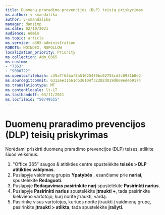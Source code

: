 ```yaml
---
title: Duomenų praradimo prevencijos (DLP) teisių priskyrimas
ms.author: v-smandalika
author: v-smandalika
manager: dansimp
ms.date: 02/19/2021
audience: Admin
ms.topic: article
ms.service: o365-administration
ROBOTS: NOINDEX, NOFOLLOW
localization_priority: Priority
ms.collection: Adm_O365
ms.custom:
- "7363"
- "9000722"
ms.openlocfilehash: c39a7f63baf8a516254f0bc02755cd2c0931b0e2
ms.sourcegitcommit: 6312ee31561db36104f32282d019d069ede69174
ms.translationtype: MT
ms.contentlocale: lt-LT
ms.lasthandoff: 03/11/2021
ms.locfileid: "50749515"
---
```

# <a name="assign-data-loss-prevention-dlp-permissions"></a>Duomenų praradimo prevencijos (DLP) teisių priskyrimas

Norėdami priskirti duomenų praradimo prevencijos (DLP) teises, atlikite šiuos veiksmus:

1. "Office 365" saugos & atitikties centre spustelėkite **teisės > DLP atitikties valdymas**.
2. Puslapyje vaidmenų grupės **Ypatybės** , esančiame prie **nariai**, spustelėkite **Redaguoti**.
3. Puslapyje **Redagavimas pasirinkite narį** spustelėkite **Pasirinkti narius**.
4. Puslapyje **Pasirinkti narius** spustelėkite **įtraukti +**, tada pasirinkite kiekvieno vartotojo, kurį norite įtraukti, vardą.
5. Pasirinkę visus vartotojus, kuriuos norite įtraukti į vaidmenų grupę, pasirinkite **įtraukti > atlikta**, tada spustelėkite **įrašyti**.
